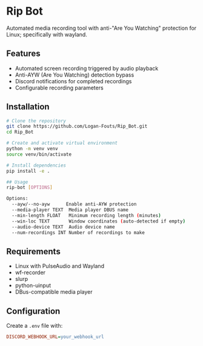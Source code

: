 # Rip Bot

Automated media recording tool with anti-"Are You Watching" protection for Linux; specifically with wayland.

## Features
- Automated screen recording triggered by audio playback
- Anti-AYW (Are You Watching) detection bypass
- Discord notifications for completed recordings
- Configurable recording parameters

## Installation
```bash
# Clone the repository
git clone https://github.com/Logan-Fouts/Rip_Bot.git
cd Rip_Bot

# Create and activate virtual environment
python -m venv venv
source venv/bin/activate

# Install dependencies
pip install -e .

## Usage
rip-bot [OPTIONS]

Options:
  --ayw/--no-ayw      Enable anti-AYW protection
  --media-player TEXT  Media player DBUS name
  --min-length FLOAT   Minimum recording length (minutes)
  --win-loc TEXT       Window coordinates (auto-detected if empty)
  --audio-device TEXT  Audio device name
  --num-recordings INT Number of recordings to make
```

## Requirements
- Linux with PulseAudio and Wayland
- wf-recorder
- slurp
- python-uinput
- DBus-compatible media player

## Configuration
Create a `.env` file with:
```ini
DISCORD_WEBHOOK_URL=your_webhook_url
```
